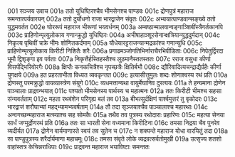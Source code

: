 001	सञ्जय उवाच
001a	ततो युधिष्ठिरश्चैव भीमसेनश्च पाण्डवः
001c	द्रोणपुत्रं महाराज समन्तात्पर्यवारयन्
002a	ततो दुर्योधनो राजा भारद्वाजेन संवृतः
002c	अभ्ययात्पाण्डवान्सङ्ख्ये ततो युद्धमवर्तत
002e	घोररूपं महाराज भीरूणां भयवर्धनम्
003a	अम्बष्ठान्मालवान्वङ्गाञ्शिबींस्त्रैगर्तकानपि
003c	प्राहिणोन्मृत्युलोकाय गणान्क्रुद्धो युधिष्ठिरः
004a	अभीषाहाञ्शूरसेनान्क्षत्रियान्युद्धदुर्मदान्
004c	निकृत्य पृथिवीं चक्रे भीमः शोणितकर्दमाम्
005a	यौधेयारट्टराजन्यान्मद्रकांश्च गणान्युधि
005c	प्राहिणोन्मृत्युलोकाय किरीटी निशितैः शरैः
006a	प्रगाढमञ्जोगतिभिर्नाराचैरभिपीडिताः
006c	निपेतुर्द्विरदा भूमौ द्विशृङ्गा इव पर्वताः
007a	निकृत्तैर्हस्तिहस्तैश्च लुठमानैस्ततस्ततः
007c	रराज वसुधा कीर्णा विसर्पद्भिरिवोरगैः
008a	क्षिप्तैः कनकचित्रैश्च नृपच्छत्रैः क्षितिर्बभौ
008c	द्यौरिवादित्यचन्द्राद्यैर्ग्रहैः कीर्णा युगक्षये
009a	हत प्रहरताभीता विध्यत व्यवकृन्तत
009c	इत्यासीत्तुमुलः शब्दः शोणाश्वस्य रथं प्रति
010a	द्रोणस्तु परमक्रुद्धो वायव्यास्त्रेण संयुगे
010c	व्यधमत्तान्यथा वायुर्मेघानिव दुरत्ययः
011a	ते हन्यमाना द्रोणेन पाञ्चालाः प्राद्रवन्भयात्
011c	पश्यतो भीमसेनस्य पार्थस्य च महात्मनः
012a	ततः किरीटी भीमश्च सहसा संन्यवर्तताम्
012c	महता रथवंशेन परिगृह्य बलं तव
013a	बीभत्सुर्दक्षिणं पार्श्वमुत्तरं तु वृकोदरः
013c	भारद्वाजं शरौघाभ्यां महद्भ्यामभ्यवर्षताम्
014a	तौ तदा सृञ्जयाश्चैव पाञ्चालाश्च महारथाः
014c	अन्वगच्छन्महाराज मत्स्याश्च सह सोमकैः
015a	तथैव तव पुत्रस्य रथोदाराः प्रहारिणः
015c	महत्या सेनया सार्धं जग्मुर्द्रोणरथं प्रति
016a	ततः सा भारती सेना वध्यमाना किरीटिना
016c	तमसा निद्रया चैव पुनरेव व्यदीर्यत
017a	द्रोणेन वार्यमाणास्ते स्वयं तव सुतेन च
017c	न शक्यन्ते महाराज योधा वारयितुं तदा
018a	सा पाण्डुपुत्रस्य शरैर्दार्यमाणा महाचमूः
018c	तमसा संवृते लोके व्यद्रवत्सर्वतोमुखी
019a	उत्सृज्य शतशो वाहांस्तत्र केचिन्नराधिपाः
019c	प्राद्रवन्त महाराज भयाविष्टाः समन्ततः
